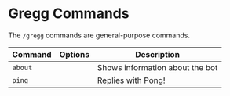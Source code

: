 # Gregg Commands

The `/gregg` commands are general-purpose commands.

| Command | Options | Description                     |
| ------- | ------- | ------------------------------- |
| `about` |         | Shows information about the bot |
| `ping`  |         | Replies with Pong!              |

